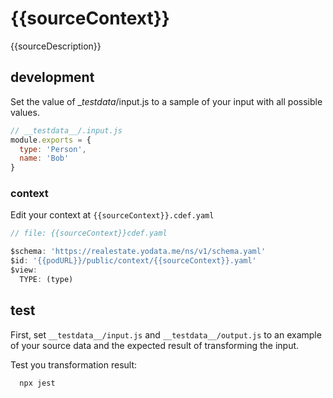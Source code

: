 # {{sourceContext}}

{{sourceDescription}}

## development

Set the value of __testdata_/input.js to a sample of your input with all possible values.

```javascript
// __testdata__/.input.js
module.exports = {
  type: 'Person',
  name: 'Bob'
}
```


### context

Edit your context at `{{sourceContext}}.cdef.yaml`

```javascript
// file: {{sourceContext}}cdef.yaml

$schema: 'https://realestate.yodata.me/ns/v1/schema.yaml'
$id: '{{podURL}}/public/context/{{sourceContext}}.yaml'
$view:
  TYPE: (type)
```

## test

First, set `__testdata__/input.js` and `__testdata__/output.js` to an example 
of your source data and the expected result of transforming the input.

Test you transformation result:

```javascript
  npx jest
```